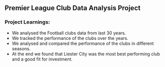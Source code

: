 ## Premier League Club Data Analysis Project

### Project Learnings:
- We analysed the Football clubs data from last 30 years.
- We tracked the performance of the clubs over the years.
- We analysed and compared the performance of the clubs in different seasons.
- At the end we found that Liester City was the most best performing club and a good fit for investment.
